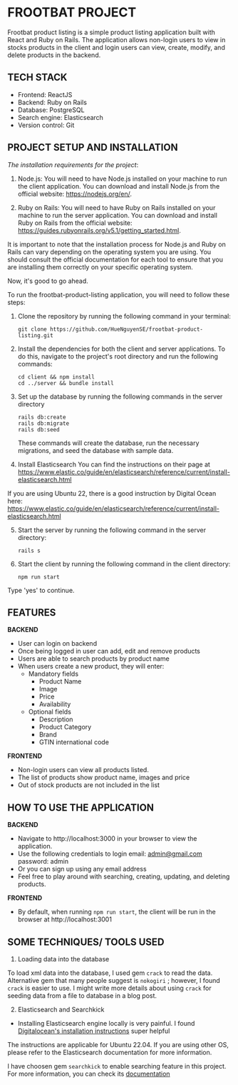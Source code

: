 # FROOTBAT PROJECT
Frootbat product listing is a simple product listing application built with React and Ruby on Rails. The application allows non-login users to view in stocks products in the client and login users can view, create, modify, and delete products in the backend.

## TECH STACK
- Frontend: ReactJS
- Backend: Ruby on Rails
- Database: PostgreSQL
- Search engine: Elasticsearch
- Version control: Git
## PROJECT SETUP AND INSTALLATION
*The installation requirements for the project*:

1. Node.js: You will need to have Node.js installed on your machine to run the client application. You can download and install Node.js from the official website: https://nodejs.org/en/.

2. Ruby on Rails: You will need to have Ruby on Rails installed on your machine to run the server application. You can download and install Ruby on Rails from the official website: https://guides.rubyonrails.org/v5.1/getting_started.html.

It is important to note that the installation process for Node.js and Ruby on Rails can vary depending on the operating system you are using. You should consult the official documentation for each tool to ensure that you are installing them correctly on your specific operating system.

Now, it's good to go ahead.

To run the frootbat-product-listing application, you will need to follow these steps:

1. Clone the repository by running the following command in your terminal:
    ```
    git clone https://github.com/HueNguyenSE/frootbat-product-listing.git
    ```
2. Install the dependencies for both the client and server applications. To do this, navigate to the project's root directory and run the following commands:
    ```
    cd client && npm install
    cd ../server && bundle install
    ```

3. Set up the database by running the following commands in the server directory
    ```
    rails db:create
    rails db:migrate
    rails db:seed
    ```
    These commands will create the database, run the necessary migrations, and seed the database with sample data.

4. Install Elasticsearch
You can find the instructions on their page at https://www.elastic.co/guide/en/elasticsearch/reference/current/install-elasticsearch.html

If you are using Ubuntu 22, there is a good instruction by Digital Ocean here: https://www.elastic.co/guide/en/elasticsearch/reference/current/install-elasticsearch.html

5. Start the server by running the following command in the server directory:
    ```
    rails s
    ```

6. Start the client by running the following command in the client directory:
    ```
    npm run start
    ```
Type 'yes' to continue.

## FEATURES
**BACKEND**
- User can login on backend
- Once being logged in user can add, edit and remove products
- Users are able to search products by product name
- When users create a new product, they will enter:
    - Mandatory fields
        - Product Name
        - Image
        - Price
        - Availability
    - Optional fields
        - Description
        - Product Category
        - Brand
        - GTIN international code

**FRONTEND**
- Non-login users can view all products listed.
- The list of products show product name, images and price
- Out of stock products are not included in the list
## HOW TO USE THE APPLICATION

**BACKEND**
- Navigate to http://localhost:3000 in your browser to view the application.
- Use the following credentials to login
    email: admin@gmail.com
    password: admin
- Or you can sign up using any email address
- Feel free to play around with searching, creating, updating, and deleting products.

**FRONTEND**
- By default, when running `npm run start`, the client will be run in the browser at http://localhost:3001
## SOME TECHNIQUES/ TOOLS USED
1. Loading data into the database

To load xml data into the database, I used gem `crack` to read the data. Alternative gem that many people suggest is `nokogiri` ; however, I found `crack` is easier to use.
I might write more details about using `crack` for seeding data from a file to database in a blog post.

2. Elasticsearch and Searchkick
- Installing Elasticsearch engine locally is very painful.
I found [Digitalocean's installation instructions](https://www.digitalocean.com/community/tutorials/how-to-install-and-configure-elasticsearch-on-ubuntu-22-04) super helpful

The instructions are applicable for Ubuntu 22.04. If you are using other OS, please refer to the Elasticsearch documentation for more information.

I have choosen gem `searchkick` to enable searching feature in this project. For more information, you can check its [documentation](https://www.rubydoc.info/github/ankane/searchkick#getting-started)

